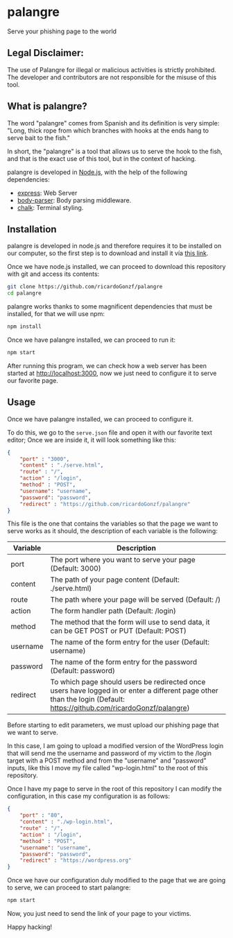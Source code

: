 # palangre
Serve your phishing page to the world

## Legal Disclaimer:
The use of Palangre for illegal or malicious activities is strictly prohibited. The developer and contributors are not responsible for the misuse of this tool.

## What is palangre?
The word "palangre" comes from Spanish and its definition is very simple: "Long, thick rope from which branches with hooks at the ends hang to serve bait to the fish."

In short, the "palangre" is a tool that allows us to serve the hook to the fish, and that is the exact use of this tool, but in the context of hacking.

palangre is developed in [Node.js](https://github.com/nodejs/node#readme), with the help of the following dependencies:
- [express](https://github.com/expressjs/express#readme): Web Server
- [body-parser](https://github.com/expressjs/body-parser#readme): Body parsing middleware.
- [chalk](https://github.com/chalk/chalk#readme): Terminal styling.

## Installation
palangre is developed in node.js and therefore requires it to be installed on our computer, so the first step is to download and install it vía [this link](https://nodejs.org).

Once we have node.js installed, we can proceed to download this repository with git and access its contents:

```sh
git clone https://github.com/ricardoGonzf/palangre
cd palangre
```

palangre works thanks to some magnificent dependencies that must be installed, for that we will use npm:

```sh
npm install
```

Once we have palangre installed, we can proceed to run it:

```sh
npm start
```

After running this program, we can check how a web server has been started at [http://localhost:3000](http://localhost:3000), now we just need to configure it to serve our favorite page.

## Usage
Once we have palangre installed, we can proceed to configure it.

To do this, we go to the `serve.json` file and open it with our favorite text editor; Once we are inside it, it will look something like this:

```json
{
    "port" : "3000",
    "content" : "./serve.html",
    "route" : "/",
    "action" : "/login",
    "method" : "POST",
    "username": "username",
    "password": "password",
    "redirect" : "https://github.com/ricardoGonzf/palangre"
}
```

This file is the one that contains the variables so that the page we want to serve works as it should, the description of each variable is the following:

| Variable | Description |
| --- | --- |
| port | The port where you want to serve your page (Default: 3000) |
| content | The path of your page content (Default: ./serve.html) |
| route | The path where your page will be served (Default: /) |
| action | The form handler path (Default: /login) |
| method | The method that the form will use to send data, it can be GET POST or PUT (Default: POST) |
| username | The name of the form entry for the user (Default: username) |
| password | The name of the form entry for the password (Default: password) |
| redirect | To which page should users be redirected once users have logged in or enter a different page other than the login (Default: https://github.com/ricardoGonzf/palangre) |

Before starting to edit parameters, we must upload our phishing page that we want to serve.

In this case, I am going to upload a modified version of the WordPress login that will send me the username and password of my victim to the /login target with a POST method and from the "username" and "password" inputs, like this I move my file called "wp-login.html" to the root of this repository.

Once I have my page to serve in the root of this repository I can modify the configuration, in this case my configuration is as follows:

```json
{
    "port" : "80",
    "content" : "./wp-login.html",
    "route" : "/",
    "action" : "/login",
    "method" : "POST",
    "username": "username",
    "password": "password",
    "redirect" : "https://wordpress.org"
}
```

Once we have our configuration duly modified to the page that we are going to serve, we can proceed to start palangre:

```sh
npm start
```

Now, you just need to send the link of your page to your victims.

Happy hacking!